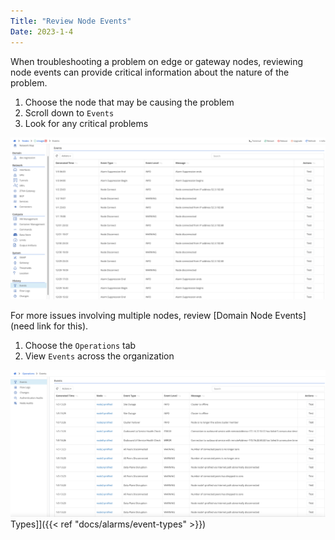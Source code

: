 ```yaml
---
Title: "Review Node Events"
Date: 2023-1-4
---
```

When troubleshooting a problem on edge or gateway nodes, reviewing node events can provide critical information about the nature of the problem. 

1. Choose the node that may be causing the problem
2. Scroll down to `Events`
3. Look for any critical problems

![img](node-alerts.png)

For more issues involving multiple nodes, review [Domain Node Events](need link for this).

1. Choose the `Operations` tab
2. View `Events` across the organization

![img](alerts-page.png)
Types]]({{< ref "docs/alarms/event-types" >}})
